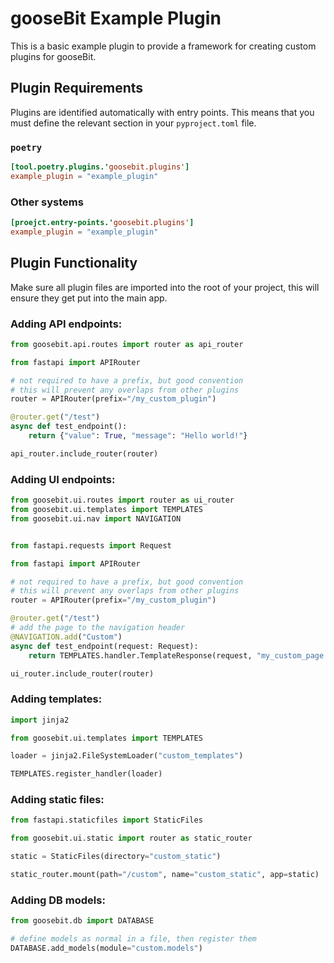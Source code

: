 # gooseBit Example Plugin

This is a basic example plugin to provide a framework for creating custom plugins for gooseBit.

## Plugin Requirements

Plugins are identified automatically with entry points. This means that you must define the relevant section in your `pyproject.toml` file.

### `poetry`

```toml
[tool.poetry.plugins.'goosebit.plugins']
example_plugin = "example_plugin"
```

### Other systems

```toml
[proejct.entry-points.'goosebit.plugins']
example_plugin = "example_plugin"
```

## Plugin Functionality

Make sure all plugin files are imported into the root of your project, this will ensure they get put into the main app.

### Adding API endpoints:

```python
from goosebit.api.routes import router as api_router

from fastapi import APIRouter

# not required to have a prefix, but good convention
# this will prevent any overlaps from other plugins
router = APIRouter(prefix="/my_custom_plugin")

@router.get("/test")
async def test_endpoint():
    return {"value": True, "message": "Hello world!"}

api_router.include_router(router)
```

### Adding UI endpoints:

```python
from goosebit.ui.routes import router as ui_router
from goosebit.ui.templates import TEMPLATES
from goosebit.ui.nav import NAVIGATION


from fastapi.requests import Request

from fastapi import APIRouter

# not required to have a prefix, but good convention
# this will prevent any overlaps from other plugins
router = APIRouter(prefix="/my_custom_plugin")

@router.get("/test")
# add the page to the navigation header
@NAVIGATION.add("Custom")
async def test_endpoint(request: Request):
    return TEMPLATES.handler.TemplateResponse(request, "my_custom_page.html", {"title": "Custom"})

ui_router.include_router(router)
```

### Adding templates:

```python
import jinja2

from goosebit.ui.templates import TEMPLATES

loader = jinja2.FileSystemLoader("custom_templates")

TEMPLATES.register_handler(loader)
```

### Adding static files:

```python
from fastapi.staticfiles import StaticFiles

from goosebit.ui.static import router as static_router

static = StaticFiles(directory="custom_static")

static_router.mount(path="/custom", name="custom_static", app=static)
```

### Adding DB models:

```python
from goosebit.db import DATABASE

# define models as normal in a file, then register them
DATABASE.add_models(module="custom.models")
```
